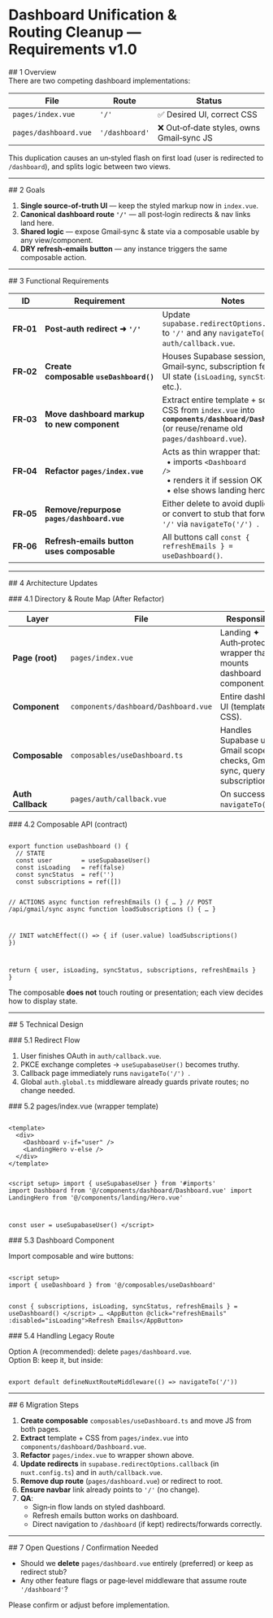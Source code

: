 # Dashboard Unification & Routing Cleanup — **Requirements v1.0**

## 1 Overview  
There are two competing dashboard implementations:

| File | Route | Status |
|------|-------|--------|
| <code>pages/index.vue</code> | <code>'/'</code> | ✅ Desired UI, correct CSS |
| <code>pages/dashboard.vue</code> | <code>'/dashboard'</code> | ❌ Out‑of‑date styles, owns Gmail‑sync JS |

This duplication causes an un‑styled flash on first load (user is redirected to <code>/dashboard</code>), and splits logic between two views.

---

## 2 Goals  
1. **Single source‑of‑truth UI** — keep the styled markup now in <code>index.vue</code>.  
2. **Canonical dashboard route <code>'/'</code>** — all post‑login redirects & nav links land here.  
3. **Shared logic** — expose Gmail‑sync & state via a composable usable by any view/component.  
4. **DRY refresh‑emails button** — any instance triggers the same composable action.  

---

## 3 Functional Requirements  

| ID | Requirement | Notes |
|----|-------------|-------|
| **FR‑01** | **Post‑auth redirect ➜ <code>'/'</code>** | Update <code>supabase.redirectOptions.callback</code> to <code>'/'</code> and any <code>navigateTo()</code> calls in <code>auth/callback.vue</code>. |
| **FR‑02** | **Create composable <code>useDashboard()</code>** | Houses Supabase session, Gmail‑sync, subscription fetch, and UI state (<code>isLoading</code>, <code>syncStatus</code>, etc.). |
| **FR‑03** | **Move dashboard markup to new component** | Extract entire template + scoped CSS from <code>index.vue</code> into **<code>components/dashboard/Dashboard.vue</code>** (or reuse/rename old <code>pages/dashboard.vue</code>). |
| **FR‑04** | **Refactor <code>pages/index.vue</code>** | Acts as thin wrapper that: <br>  • imports <code>&lt;Dashboard /&gt;</code><br>  • renders it if session OK<br>  • else shows landing hero. |
| **FR‑05** | **Remove/repurpose <code>pages/dashboard.vue</code>** | Either delete to avoid duplicate route or convert to stub that forwards to <code>'/'</code> via <code>navigateTo('/') </code>. |
| **FR‑06** | **Refresh‑emails button uses composable** | All buttons call <code>const { refreshEmails } = useDashboard()</code>. |

---

## 4 Architecture Updates  

### 4.1 Directory & Route Map (After Refactor)

| Layer | File | Responsibility |
|-------|------|----------------|
| **Page (root)** | <code>pages/index.vue</code> | Landing ✦ Auth‑protected wrapper that mounts dashboard component. |
| **Component** | <code>components/dashboard/Dashboard.vue</code> | Entire dashboard UI (template + CSS). |
| **Composable** | <code>composables/useDashboard.ts</code> | Handles Supabase user, Gmail scope checks, Gmail sync, querying subscription data. |
| **Auth Callback** | <code>pages/auth/callback.vue</code> | On success ➜ <code>navigateTo('/') </code>. |

### 4.2 Composable API (contract)

<code>
export function useDashboard () {
  // STATE
  const user        = useSupabaseUser()
  const isLoading   = ref(false)
  const syncStatus  = ref('')
  const subscriptions = ref([])

  // ACTIONS
  async function refreshEmails () { … }   // POST /api/gmail/sync
  async function loadSubscriptions () { … }

  // INIT
  watchEffect(() => { if (user.value) loadSubscriptions() })

  return { user, isLoading, syncStatus, subscriptions, refreshEmails }
}
</code>

The composable **does not** touch routing or presentation; each view decides how to display state.

---

## 5 Technical Design  

### 5.1 Redirect Flow  
1. User finishes OAuth in <code>auth/callback.vue</code>.  
2. PKCE exchange completes → <code>useSupabaseUser()</code> becomes truthy.  
3. Callback page immediately runs <code>navigateTo('/') </code>.  
4. Global <code>auth.global.ts</code> middleware already guards private routes; no change needed.

### 5.2 pages/index.vue (wrapper template)

<code>
&lt;template&gt;
  &lt;div&gt;
    &lt;Dashboard v-if="user" /&gt;
    &lt;LandingHero v-else /&gt;
  &lt;/div&gt;
&lt;/template&gt;

&lt;script setup&gt;
import { useSupabaseUser } from '#imports'
import Dashboard from '@/components/dashboard/Dashboard.vue'
import LandingHero from '@/components/landing/Hero.vue'

const user = useSupabaseUser()
&lt;/script&gt;
</code>

### 5.3 Dashboard Component

Import composable and wire buttons:

<code>
&lt;script setup&gt;
import { useDashboard } from '@/composables/useDashboard'

const { subscriptions, isLoading, syncStatus, refreshEmails } = useDashboard()
&lt;/script&gt;
…
&lt;AppButton @click="refreshEmails" :disabled="isLoading"&gt;Refresh Emails&lt;/AppButton&gt;
</code>

### 5.4 Handling Legacy Route

Option A (recommended): delete <code>pages/dashboard.vue</code>.  
Option B: keep it, but inside:

<code>
export default defineNuxtRouteMiddleware(() =&gt; navigateTo('/'))
</code>

---

## 6 Migration Steps  

1. **Create composable** <code>composables/useDashboard.ts</code> and move JS from both pages.  
2. **Extract** template + CSS from <code>pages/index.vue</code> into <code>components/dashboard/Dashboard.vue</code>.  
3. **Refactor** <code>pages/index.vue</code> to wrapper shown above.  
4. **Update redirects** in <code>supabase.redirectOptions.callback</code> (in <code>nuxt.config.ts</code>) and in <code>auth/callback.vue</code>.  
5. **Remove dup route** (<code>pages/dashboard.vue</code>) or redirect to root.  
6. **Ensure navbar** link already points to <code>'/'</code> (no change).  
7. **QA**:  
   * Sign‑in flow lands on styled dashboard.  
   * Refresh emails button works on dashboard.  
   * Direct navigation to <code>/dashboard</code> (if kept) redirects/forwards correctly.  

---

## 7 Open Questions / Confirmation Needed  

* Should we **delete** <code>pages/dashboard.vue</code> entirely (preferred) or keep as redirect stub?  
* Any other feature flags or page‑level middleware that assume route <code>'/dashboard'</code>?  

Please confirm or adjust before implementation.
